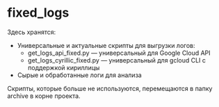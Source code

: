 # fixed_logs

Здесь хранятся:
- Универсальные и актуальные скрипты для выгрузки логов:
  - get_logs_api_fixed.py — универсальный для Google Cloud API
  - get_logs_cyrillic_fixed.py — универсальный для gcloud CLI с поддержкой кириллицы
- Сырые и обработанные логи для анализа

Скрипты, которые больше не используются, перемещаются в папку archive в корне проекта. 